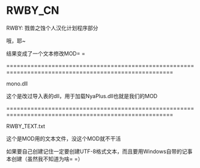 # RWBY_CN
RWBY: 戮兽之蚀个人汉化计划程序部分

哦，耶~

结果变成了一个文本修改MOD= =

======================================================================================================

mono.dll

这个是改过导入表的dll，用于加载NyaPlus.dll也就是我们的MOD

======================================================================================================

RWBY_TEXT.txt

这个是MOD用的文本文件，没这个MOD就不干活

如果要自己创建记住一定要创建UTF-8格式文本，而且要用Windows自带的记事本创建（虽然我不知道为啥= =）

